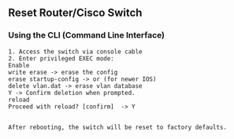 ## Reset Router/Cisco Switch

### Using the CLI (Command Line Interface)

~~~
1. Access the switch via console cable
2. Enter privileged EXEC mode:
Enable
write erase -> erase the config
erase startup-config -> or (for newer IOS)
delete vlan.dat -> erase vlan database
Y -> Confirm deletion when prompted.
reload
Proceed with reload? [confirm]  -> Y


After rebooting, the switch will be reset to factory defaults.
